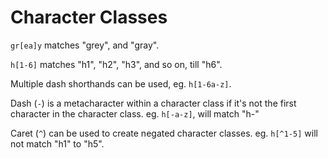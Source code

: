 # Character Classes

`gr[ea]y` matches "grey", and "gray".

`h[1-6]` matches "h1", "h2", "h3", and so on, till "h6".

Multiple dash shorthands can be used, eg. `h[1-6a-z]`.

Dash (`-`) is a metacharacter within a character class if it's not the first
character in the character class. eg. `h[-a-z]`, will match "h-"

Caret (`^`) can be used to create negated character classes. eg. `h[^1-5]` will
not match "h1" to "h5".
